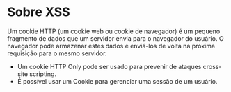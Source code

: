 # Sobre XSS

Um cookie HTTP (um cookie web ou cookie de navegador) é um pequeno fragmento de dados que um servidor envia para o navegador do usuário. O navegador pode armazenar estes dados e enviá-los de volta na próxima requisição para o mesmo servidor.

- Um cookie HTTP Only pode ser usado para prevenir de ataques cross-site scripting.
- É possível usar um Cookie para gerenciar uma sessão de um usuário.
